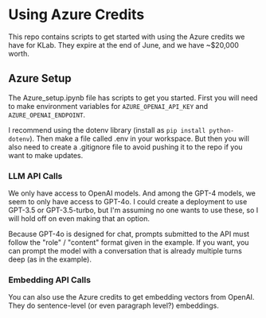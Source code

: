 # Using Azure Credits

This repo contains scripts to get started with using the Azure credits we have for KLab. They expire at the end of June, and we have ~$20,000 worth.

## Azure Setup

The Azure_setup.ipynb file has scripts to get you started. First you will need to make environment variables for `AZURE_OPENAI_API_KEY` and `AZURE_OPENAI_ENDPOINT`. 

I recommend using the dotenv library (install as `pip install python-dotenv`). Then make a file called .env in your workspace. But then you will also need to create a .gitignore file to avoid pushing it to the repo if you want to make updates.

### LLM API Calls

We only have access to OpenAI models. And among the GPT-4 models, we seem to only have access to GPT-4o. I could create a deployment to use GPT-3.5 or GPT-3.5-turbo, but I'm assuming no one wants to use these, so I will hold off on even making that an option.

Because GPT-4o is designed for chat, prompts submitted to the API must follow the "role" / "content" format given in the example. If you want, you can prompt the model with a conversation that is already multiple turns deep (as in the example).

### Embedding API Calls

You can also use the Azure credits to get embedding vectors from OpenAI. They do sentence-level (or even paragraph level?) embeddings.




